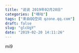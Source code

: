 ```yaml
---
title: "说说 2019年02月20日"
categories: ["嘀咕"]
tags: ["来自QQ空间 qzone.qq.com"]
draft: false
slug: "glcUgY"
date: "2019-02-20 14:11:26"
---
```


mi9
